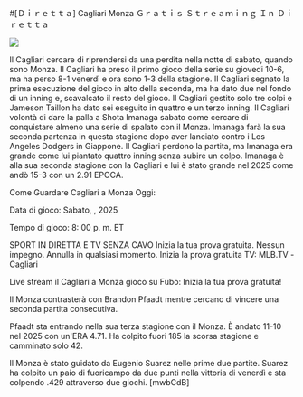#[Ｄｉｒｅｔｔａ] Cagliari Monza Ｇｒａｔｉｓ Ｓｔｒｅａｍｉｎｇ Ｉｎ Ｄｉｒｅｔｔａ  
  
  
[![](https://i.imgur.com/qSNzIqt.png)](https://movie.rssnews.media/QDwnnUQ.php)  
  
Il Cagliari cercare di riprendersi da una perdita nella notte di sabato, quando sono Monza. Il Cagliari ha preso il primo gioco della serie su giovedi 10-6, ma ha perso 8-1 venerdì e ora sono 1-3 della stagione. Il Cagliari segnato la prima esecuzione del gioco in alto della seconda, ma ha dato due nel fondo di un inning e, scavalcato il resto del gioco. Il Cagliari gestito solo tre colpi e Jameson Taillon ha dato sei eseguito in quattro e un terzo inning. Il Cagliari volontà di dare la palla a Shota Imanaga sabato come cercare di conquistare almeno una serie di spalato con il Monza. Imanaga farà la sua seconda partenza in questa stagione dopo aver lanciato contro i Los Angeles Dodgers in Giappone. Il Cagliari perdono la partita, ma Imanaga era grande come lui piantato quattro inning senza subire un colpo. Imanaga è alla sua seconda stagione con la Cagliari e lui è stato grande nel 2025 come andò 15-3 con un 2.91 EPOCA.

Come Guardare Cagliari a Monza Oggi:

Data di gioco: Sabato, , 2025

Tempo di gioco: 8: 00 p. m. ET

SPORT IN DIRETTA E TV SENZA CAVO
Inizia la tua prova gratuita. Nessun impegno. Annulla in qualsiasi momento.
Inizia la prova gratuita
TV: MLB.TV -Cagliari

Live stream il Cagliari a Monza gioco su Fubo: Inizia la tua prova gratuita!

Il Monza contrasterà con Brandon Pfaadt mentre cercano di vincere una seconda partita consecutiva.

Pfaadt sta entrando nella sua terza stagione con il Monza. È andato 11-10 nel 2025 con un'ERA 4.71. Ha colpito fuori 185 la scorsa stagione e camminato solo 42.

Il Monza è stato guidato da Eugenio Suarez nelle prime due partite. Suarez ha colpito un paio di fuoricampo da due punti nella vittoria di venerdì e sta colpendo .429 attraverso due giochi. [mwbCdB]